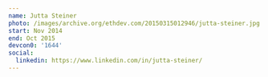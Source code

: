 ```yaml
---
name: Jutta Steiner
photo: /images/archive.org/ethdev.com/20150315012946/jutta-steiner.jpg
start: Nov 2014
end: Oct 2015
devcon0: '1644'
social:
  linkedin: https://www.linkedin.com/in/jutta-steiner/
---
```



